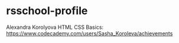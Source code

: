 # rsschool-profile
Alexandra Korolyova
HTML CSS Basics: https://www.codecademy.com/users/Sasha_Koroleva/achievements
